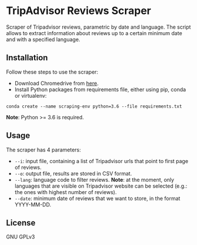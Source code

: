 ﻿# TripAdvisor Reviews Scraper

Scraper of Tripadvisor reviews, parametric by date and language.
The script allows to extract information about reviews up to a certain minimum date and with a specified language.


## Installation
Follow these steps to use the scraper:
- Download Chromedrive from [here](https://chromedriver.storage.googleapis.com/index.html?path=2.45/).
- Install Python packages from requirements file, either using pip, conda or virtualenv:

`conda create --name scraping-env python=3.6 --file requirements.txt`

**Note**: Python >= 3.6 is required. 

## Usage
The scraper has 4 parameters:
- `--i`: input file, containing a list of Tripadvisor urls that point to first page of reviews.
- `--o`: output file, results are stored in CSV format.
- `--lang`: language code to filter reviews. 
**Note**: at the moment, only languages that are visible on Tripadvisor website can be selected (e.g.: the ones with highest number of reviews).
- `--date`: minimum date of reviews that we want to store, in the format YYYY-MM-DD.

## License
GNU GPLv3
